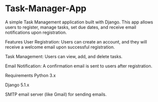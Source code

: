 # Task-Manager-App
A simple Task Management application built with Django. This app allows users to register, manage tasks, set due dates, and receive email notifications upon registration.

Features
User Registration: Users can create an account, and they will receive a welcome email upon successful registration.

Task Management: Users can view, add, and delete tasks.

Email Notification: A confirmation email is sent to users after registration.

Requirements
Python 3.x

Django 5.1.x

SMTP email server (like Gmail) for sending emails.
